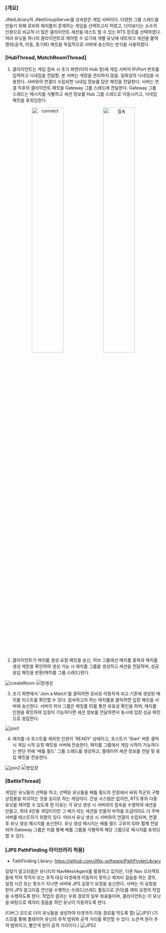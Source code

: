 ### \[개요\]
JNetLibrary의 JNetGroupServer를 상속받은 게임 서버이다. 다양한 그룹 스레드를 만들기 위해 로비와 매치룸이 존재하는 게임을 선택하고자 하였고, 더미보다는 소수의 인원으로 비교적 더 많은 클라이언트 세션을 테스트 할 수 있는 RTS 장르를 선택하였다. 여러 유닛을 하나의 클라이언트로 제어할 수 있기에 개별 유닛에 네트워크 세션을 붙여 행위(공격, 이동, 동기화) 패킷을 독립적으로 서버에 송신하는 방식을 사용하였다.

### \[HubThread, MatchRoomThread\]

1. 클라이언트는 게임 접속 시 초기 화면(이하 Hub 창)에 게임 서버의 IP/Port 번호를 입력하고 닉네임을 전달함. 본 서버는 계정을 관리하지 않음. 일회성의 닉네임을 사용한다.
서버와의 연결이 수립되면 닉네임 정보를 담은 패킷을 전달한다. 서버는 연결 직후의 클라이언트 패킷을 Gateway 그룹 스레드에 전달한다.
Gateway 그룹 스레드는 메시지를 식별하고 세션 정보를 Hub 그룹 스레드로 이동시키고, 닉네임 패킷을 포워딩한다.

<p align="center">
  <img src="https://github.com/user-attachments/assets/089dc6c0-fb03-42b0-a484-c2ab4a1a29b2" alt="connect" width="45%">
  <img src="https://github.com/user-attachments/assets/6cb9eca4-d859-47e5-9027-c1b205062065" alt="접속" width="45%">
</p>


2. 클라이언트가 매치룸 생성 요청 패킷을 송신, 허브 그룹에선 매치룸 중복과 매치룸 생성 제한을 확인하여 생성 가능 시 매치룸 그룹을 생성하고 세션을 전달하며, 성공 응답 패킷을 반환(매치룸 그룹 스레드)한다.

![createRoom](https://github.com/user-attachments/assets/e9615fc6-fcf4-4402-95b1-7775f960e213)
![방생성](https://github.com/user-attachments/assets/e15c604f-6273-493d-94ad-aa87aa06aed2)


3. 초기 화면에서 'Join a Match'를 클릭하면 로비로 이동하게 되고 기존에 생성된 매치룸 리스트를 확인할 수 있다. 접속하고자 하는 매치룸을 클릭하면 입장 패킷을 서버에 송신한다.
서버의 허브 그룹은 매칭룸 ID를 통한 유효성 확인을 하며, 매치룸 인원을 확인하여 입장이 가능하다면 세션 정보를 전달하면서 동시에 입장 성공 패킷으로 응답한다.

![join1](https://github.com/user-attachments/assets/8b4dced4-b1ca-4d8e-a1fa-5ef5af926cda)


4. 매치룸 내 호스트를 제외한 인원이 'READY' 상태이고, 호스트가 'Start' 버튼 클릭 시 게임 시작 요청 패킷을 서버에 전송한다.
   매치룸 그룹에서 게임 시작이 가능하다는 판단 하에 '배틀 필드' 그룹 스레드를 생성하고, 플레이어 세션 정보를 전달 및 응답 패킷을 전송한다.

![join2](https://github.com/user-attachments/assets/eeb76746-ec3b-492c-9fbb-9db52cb4ac68)
![방입장](https://github.com/user-attachments/assets/5c76affc-1213-463a-a314-ce6ee1660fec)

### \[BattleThread\]

게임은 유닛들의 선택을 하고, 선택된 유닛들을 배틀 필드의 전장에서 싸워 적군의 구형 상징물을 파괴하는 것을 승리로 하는 게임이다.
건설 시스템은 없지만, RTS 류의 다중 유닛을 제어할 수 있도록 한 이유는 각 유닛 생성 시 서버와의 접속을 수행하여 세션을 만들고, 최대 4인용 게임이지만 그 배가 되는 세션을 만들어 부하를 조금이라도 더 주며 서버를 테스트하기 위함이 있다.
따라서 유닛 생성 시 서버와의 연결이 수립되며, 연결 후 유닛 생성 메시지를 송신한다. 유닛 생성 메시지는 배틀 필드 고유의 ID와 함께 전달되어 Gateway 그룹은 이를 통해 배틀 그룹을 식별하여 해당 그룹으로 메시지를 포워딩 할 수 있다.

### \[JPS PathFinding 라이브러리 적용\]

* FathFinding Library: https://github.com/JINs-software/PathFinderLibrary

길찾기 알고리즘은 유니티의 NavMeshAgent를 활용하고 있지만, 다른 Nav 오브젝트들에 막혀 목적지 또는 추적 대상 타겟에게 이동하지 못하고 제자리 걸음을 하는 경우, 일정 시간 또는 횟수가 지나면 서버에 JPS 길찾기 요청을 송신한다. 서버는 이 요청을 받아 JPS 알고리즘 연산을 수행하는 쓰레드(쓰레드 풀링으로 관리)를 깨워 요청의 작업을 수행하도록 한다. 작업의 결과는 우회 경로의 일부 좌표들이며, 클라이언트는 이 유닛을 바탕으로 제자리 걸음을 하던 유닛이 이동하도록 한다.

(디버그 모드로 더미 유닛들을 생성하여 타겟까지 이동 경로를 막도록 함)
![JPS1](https://github.com/user-attachments/assets/fba07247-c5e6-40cc-8db5-4fadd13d04f8)
(기즈모를 통해 플레이어 유닛의 추적 범위와 공격 거리를 확인할 수 있다. 노란색 원이 추적 범위이고, 빨간색 원이 공격 거리이다.)
![JPS2](https://github.com/user-attachments/assets/4d23fafe-100c-4284-8f56-12ed88c08f10)


